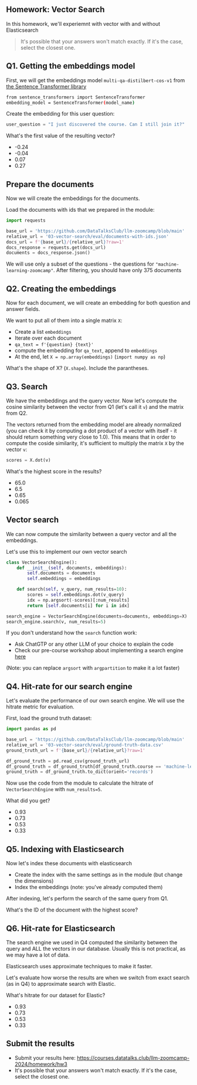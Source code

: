 ## Homework: Vector Search

In this homework, we'll experiemnt with vector with and without Elasticsearch

> It's possible that your answers won't match exactly. If it's the case, select the closest one.


## Q1. Getting the embeddings model

First, we will get the embeddings model `multi-qa-distilbert-cos-v1` from
[the Sentence Transformer library](https://www.sbert.net/docs/sentence_transformer/pretrained_models.html#model-overview)

```bash
from sentence_transformers import SentenceTransformer
embedding_model = SentenceTransformer(model_name)
```

Create the embedding for this user question:

```python
user_question = "I just discovered the course. Can I still join it?"
```

What's the first value of the resulting vector?

* -0.24
* -0.04
* 0.07
* 0.27


## Prepare the documents

Now we will create the embeddings for the documents.

Load the documents with ids that we prepared in the module:

```python
import requests 

base_url = 'https://github.com/DataTalksClub/llm-zoomcamp/blob/main'
relative_url = '03-vector-search/eval/documents-with-ids.json'
docs_url = f'{base_url}/{relative_url}?raw=1'
docs_response = requests.get(docs_url)
documents = docs_response.json()
```

We will use only a subset of the questions - the questions
for `"machine-learning-zoomcamp"`. After filtering, you should
have only 375 documents

## Q2. Creating the embeddings

Now for each document, we will create an embedding for both question and answer fields.

We want to put all of them into a single matrix `X`:

- Create a list `embeddings` 
- Iterate over each document 
- `qa_text = f'{question} {text}'`
- compute the embedding for `qa_text`, append to `embeddings`
- At the end, let `X = np.array(embeddings)` (`import numpy as np`) 

What's the shape of X? (`X.shape`). Include the parantheses. 



## Q3. Search

We have the embeddings and the query vector. Now let's compute the 
cosine similarity between the vector from Q1 (let's call it `v`) and the matrix from Q2. 

The vectors returned from the embedding model are already
normalized (you can check it by computing a dot product of a vector
with itself - it should return something very close to 1.0). This means that in order
to compute the coside similarity, it's sufficient to 
multiply the matrix `X` by the vector `v`:


```python
scores = X.dot(v)
```

What's the highest score in the results?

- 65.0 
- 6.5
- 0.65
- 0.065


## Vector search

We can now compute the similarity between a query vector and all the embeddings.

Let's use this to implement our own vector search

```python
class VectorSearchEngine():
    def __init__(self, documents, embeddings):
        self.documents = documents
        self.embeddings = embeddings

    def search(self, v_query, num_results=10):
        scores = self.embeddings.dot(v_query)
        idx = np.argsort(-scores)[:num_results]
        return [self.documents[i] for i in idx]

search_engine = VectorSearchEngine(documents=documents, embeddings=X)
search_engine.search(v, num_results=5)
```

If you don't understand how the `search` function work:

* Ask ChatGTP or any other LLM of your choice to explain the code
* Check our pre-course workshop about implementing a search engine [here](https://github.com/alexeygrigorev/build-your-own-search-engine)

(Note: you can replace `argsort` with `argpartition` to make it a lot faster)


## Q4. Hit-rate for our search engine

Let's evaluate the performance of our own search engine. We will
use the hitrate metric for evaluation.

First, load the ground truth dataset:

```python
import pandas as pd

base_url = 'https://github.com/DataTalksClub/llm-zoomcamp/blob/main'
relative_url = '03-vector-search/eval/ground-truth-data.csv'
ground_truth_url = f'{base_url}/{relative_url}?raw=1'

df_ground_truth = pd.read_csv(ground_truth_url)
df_ground_truth = df_ground_truth[df_ground_truth.course == 'machine-learning-zoomcamp']
ground_truth = df_ground_truth.to_dict(orient='records')
```

Now use the code from the module to calculate the hitrate of
`VectorSearchEngine` with `num_results=5`.

What did you get?

* 0.93
* 0.73
* 0.53
* 0.33

## Q5. Indexing with Elasticsearch

Now let's index these documents with elasticsearch

* Create the index with the same settings as in the module (but change the dimensions)
* Index the embeddings (note: you've already computed them)

After indexing, let's perform the search of the same query from Q1.

What's the ID of the document with the highest score?

## Q6. Hit-rate for Elasticsearch

The search engine we used in Q4 computed the similarity between
the query and ALL the vectors in our database. Usually this is 
not practical, as we may have a lot of data.

Elasticsearch uses approximate techniques to make it faster. 

Let's evaluate how worse the results are when we switch from
exact search (as in Q4) to approximate search with Elastic.

What's hitrate for our dataset for Elastic?

* 0.93
* 0.73
* 0.53
* 0.33


## Submit the results

* Submit your results here: https://courses.datatalks.club/llm-zoomcamp-2024/homework/hw3
* It's possible that your answers won't match exactly. If it's the case, select the closest one.

